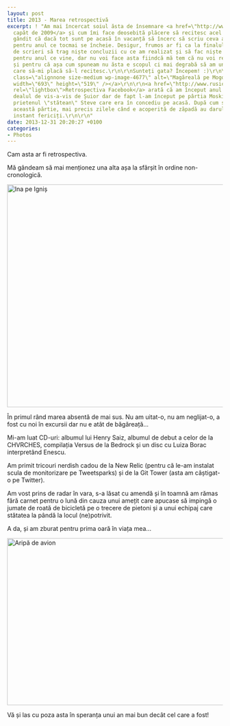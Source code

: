 ```yaml
---
layout: post
title: 2013 - Marea retrospectivă
excerpt: ! "Am mai încercat soiul ăsta de însemnare <a href=\"http://www.rusiczki.net/2009/12/31/2009-my-year-in-pictures/\">la
  capăt de 2009</a> și cum îmi face deosebită plăcere să recitesc acel articol m-am
  gândit că dacă tot sunt pe acasă în vacanță să încerc să scriu ceva asemănător și
  pentru anul ce tocmai se încheie. Desigur, frumos ar fi ca la finalul unei astfel
  de scrieri să trag niște concluzii cu ce am realizat și să fac niște promisiuni
  pentru anul ce vine, dar nu voi face asta fiindcă mă tem că nu voi reuși să le respect
  și pentru că așa cum spuneam nu ăsta e scopul ci mai degrabă să am un soi de jurnal
  care să-mi placă să-l recitesc.\r\n\r\nSunteți gata? Începem! :)\r\n\r\n<a href=\"http://www.rusiczki.net/wp-content/uploads/2013/12/2013-01-05-15.12.55-1.jpg\"><img
  class=\"alignnone size-medium wp-image-4677\" alt=\"Magăreală pe Mogoșa\" src=\"http://www.rusiczki.net/wp-content/uploads/2013/12/2013-01-05-15.12.55-1-693x519.jpg\"
  width=\"693\" height=\"519\" /></a>\r\n\r\n<a href=\"http://www.rusiczki.net/wp-content/uploads/2013/12/Year-in-Review.png\"
  rel=\"lightbox\">Retrospectiva Facebook</a> arată că am început anul dându-ne pe
  dealul de vis-a-vis de Șuior dar de fapt l-am început pe pârtia Moski, alături de
  prietenul \"stătean\" Steve care era în concediu pe acasă. După cum se observă,
  această părtie, mai precis zilele când e acoperită de zăpadă au darul de a ne face
  instant fericiți.\r\n\r\n"
date: 2013-12-31 20:20:27 +0100
categories:
- Photos
---
```


Cam asta ar fi retrospectiva.

Mă gândeam să mai menționez una alta așa la sfârșit în ordine non-cronologică.

<a href="http://www.rusiczki.net/wp-content/uploads/2013/12/ina-pe-ignis.jpg"><img src="http://www.rusiczki.net/wp-content/uploads/2013/12/ina-pe-ignis-693x519.jpg" alt="Ina pe Igniș" width="693" height="519" class="alignnone size-medium wp-image-4729" /></a>

În primul rând marea absentă de mai sus. Nu am uitat-o, nu am neglijat-o, a fost cu noi în excursii dar nu e atât de băgăreață...

Mi-am luat CD-uri: albumul lui Henry Saiz, albumul de debut a celor de la CHVRCHES, compilația Versus de la Bedrock și un disc cu Luiza Borac interpretând Enescu.

Am primit tricouri nerdish cadou de la New Relic (pentru că le-am instalat scula de monitorizare pe Tweetsparks) și de la Git Tower (asta am câștigat-o pe Twitter).

Am vost prins de radar în vara, s-a lăsat cu amendă și în toamnă am rămas fără carnet pentru o lună din cauza unui amețit care apucase să impingă o jumate de roată de bicicletă pe o trecere de pietoni și a unui echipaj care stătatea la pândă la locul (ne)potrivit.

A da, și am zburat pentru prima oară în viața mea...

<a href="http://www.rusiczki.net/wp-content/uploads/2013/12/aripa-de-avion.jpg"><img src="http://www.rusiczki.net/wp-content/uploads/2013/12/aripa-de-avion-693x389.jpg" alt="Aripă de avion" width="693" height="389" class="alignnone size-medium wp-image-4720" /></a>

Vă și las cu poza asta în speranța unui an mai bun decât cel care a fost!

